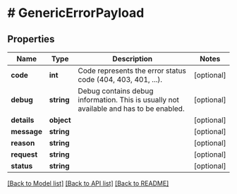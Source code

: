 # # GenericErrorPayload

## Properties

Name | Type | Description | Notes
------------ | ------------- | ------------- | -------------
**code** | **int** | Code represents the error status code (404, 403, 401, ...). | [optional]
**debug** | **string** | Debug contains debug information. This is usually not available and has to be enabled. | [optional]
**details** | **object** |  | [optional]
**message** | **string** |  | [optional]
**reason** | **string** |  | [optional]
**request** | **string** |  | [optional]
**status** | **string** |  | [optional]

[[Back to Model list]](../../README.md#models) [[Back to API list]](../../README.md#endpoints) [[Back to README]](../../README.md)
